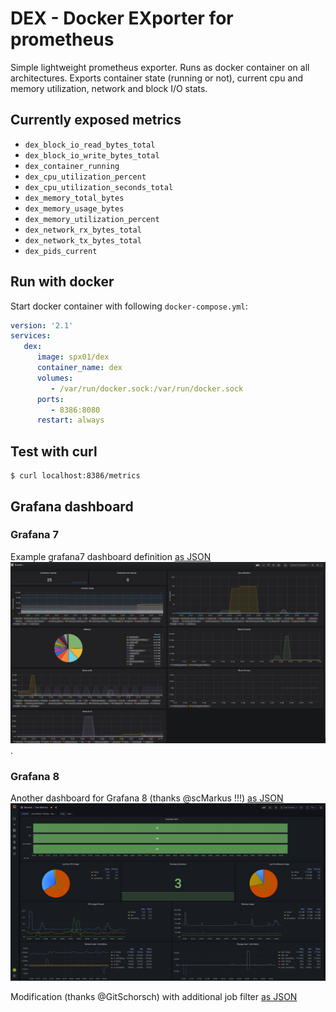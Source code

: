 # DEX - Docker EXporter for prometheus

Simple lightweight prometheus exporter. Runs as docker container on all architectures.
Exports container state (running or not), current cpu and memory utilization, network and block I/O stats.

## Currently exposed metrics

- `dex_block_io_read_bytes_total`
- `dex_block_io_write_bytes_total`
- `dex_container_running`
- `dex_cpu_utilization_percent`
- `dex_cpu_utilization_seconds_total`
- `dex_memory_total_bytes`
- `dex_memory_usage_bytes`
- `dex_memory_utilization_percent`
- `dex_network_rx_bytes_total`
- `dex_network_tx_bytes_total`
- `dex_pids_current`

## Run with docker
Start docker container with following `docker-compose.yml`:
```yml
version: '2.1'
services:
   dex:
      image: spx01/dex
      container_name: dex
      volumes:
         - /var/run/docker.sock:/var/run/docker.sock
      ports:
         - 8386:8080
      restart: always
```

## Test with curl
```
$ curl localhost:8386/metrics
```

## Grafana dashboard

### Grafana 7

Example grafana7 dashboard definition [as JSON](grafana7.json)
![grafana-dashboard](grafana7-dashboard.png).

### Grafana 8

Another dashboard for Grafana 8 (thanks @scMarkus !!!) [as JSON](grafana8.json)
![grafana-dashboard](grafana8-dashboard.png)

Modification (thanks @GitSchorsch) with additional job filter [as JSON](grafana8_2.json)
